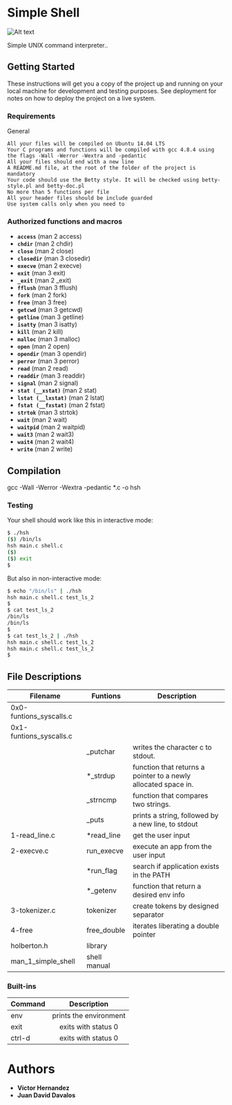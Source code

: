 # Simple Shell

![Alt text](https://s3.amazonaws.com/intranet-projects-files/holbertonschool-low_level_programming/235/shell.jpeg)

Simple UNIX command interpreter..

## Getting Started

These instructions will get you a copy of the project up and running on your local machine for development and testing purposes. See deployment for notes on how to deploy the project on a live system.

### Requirements

General

```llowed editors: vi, vim, emacs
All your files will be compiled on Ubuntu 14.04 LTS
Your C programs and functions will be compiled with gcc 4.8.4 using the flags -Wall -Werror -Wextra and -pedantic
All your files should end with a new line
A README.md file, at the root of the folder of the project is mandatory
Your code should use the Betty style. It will be checked using betty-style.pl and betty-doc.pl
No more than 5 functions per file
All your header files should be include guarded
Use system calls only when you need to 
```

### Authorized functions and macros

- **``access``** (man 2 access)
- **``chdir``** (man 2 chdir)
- **``close``** (man 2 close)
- **``closedir``** (man 3 closedir)
- **``execve``** (man 2 execve)
- **``exit``** (man 3 exit)
- **``_exit``** (man 2 _exit)
- **``fflush``** (man 3 fflush)
- **``fork``** (man 2 fork)
- **``free``** (man 3 free)
- **``getcwd``** (man 3 getcwd)
- **``getline``** (man 3 getline)
- **``isatty``** (man 3 isatty)
- **``kill``** (man 2 kill)
- **``malloc``** (man 3 malloc)
- **``open``** (man 2 open)
- **``opendir``** (man 3 opendir)
- **``perror``** (man 3 perror)
- **``read``** (man 2 read)
- **``readdir``** (man 3 readdir)
- **``signal``** (man 2 signal)
- **``stat (__xstat)``** (man 2 stat)
- **``lstat (__lxstat)``** (man 2 lstat)
- **``fstat (__fxstat)``** (man 2 fstat)
- **``strtok``** (man 3 strtok)
- **``wait``** (man 2 wait)
- **``waitpid``** (man 2 waitpid)
- **``wait3``** (man 2 wait3)
- **``wait4``** (man 2 wait4)
- **``write``** (man 2 write)

## Compilation

gcc -Wall -Werror -Wextra -pedantic *.c -o hsh

### Testing

Your shell should work like this in interactive mode:

```sh
$ ./hsh
($) /bin/ls
hsh main.c shell.c
($)
($) exit
$
```

But also in non-interactive mode:

```sh
$ echo "/bin/ls" | ./hsh
hsh main.c shell.c test_ls_2
$
$ cat test_ls_2
/bin/ls
/bin/ls
$
$ cat test_ls_2 | ./hsh
hsh main.c shell.c test_ls_2
hsh main.c shell.c test_ls_2
$
```

## File Descriptions 
| Filename | Funtions | Description | 
| ------------- | ------------- | ------------ |
| 0x0-funtions_syscalls.c | | |
| 0x1-funtions_syscalls.c | | |
| | _putchar | writes the character c to stdout. |
| | *_strdup | function that returns a pointer to a newly allocated space in. |
| | _strncmp | function that compares two strings. |
| | _puts | prints a string, followed by a new line, to stdout |
| 1-read_line.c | *read_line  | get the user input |
| 2-execve.c | run_execve | execute an app from the user input |
| | *run_flag | search if application exists in the PATH |
| | *_getenv | function that return a desired env info |
| 3-tokenizer.c | tokenizer | create tokens by designed separator |
| 4-free | free_double | iterates liberating a double pointer |
| holberton.h | library | |
| man_1_simple_shell | shell manual | |

### Built-ins
| Command | Description |
| ------------- |:-------------:|
| env | prints the environment |
| exit | exits with status 0 |
| ctrl-d | exits with status 0 |

# Authors

* **Victor Hernandez**
* **Juan David Davalos** 
